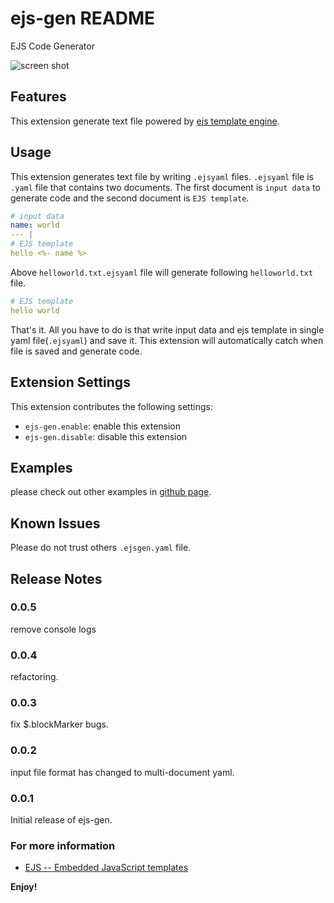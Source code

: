 # ejs-gen README

EJS Code Generator

![screen shot](https://raw.githubusercontent.com/dirty49374/vscode-ejs-gen/master/docs/screenshot.png)

## Features

This extension generate text file powered by [ejs template engine](http://ejs.co).

## Usage

This extension generates text file by writing `.ejsyaml` files. `.ejsyaml` file is `.yaml` file that contains two documents.
The first document is `input data` to generate code and the second document is `EJS template`.

```yaml
# input data
name: world
--- |
# EJS template
hello <%- name %> 
```

Above `helloworld.txt.ejsyaml` file will generate following `helloworld.txt` file.
```yaml
# EJS template
hello world
```

That's it. All you have to do is that write input data and ejs template in single yaml file(`.ejsyaml`) and save it.
This extension will automatically catch when file is saved and generate code.

## Extension Settings

This extension contributes the following settings:

* `ejs-gen.enable`: enable this extension
* `ejs-gen.disable`: disable this extension


## Examples

please check out other examples in [github page](https://github.com/dirty49374/vscode-ejs-gen/examples).

## Known Issues

Please do not trust others `.ejsgen.yaml` file.

## Release Notes

### 0.0.5

remove console logs

### 0.0.4

refactoring.

### 0.0.3

fix $.blockMarker bugs.

### 0.0.2

input file format has changed to multi-document yaml.

### 0.0.1

Initial release of ejs-gen.

### For more information

* [EJS -- Embedded JavaScript templates](http://ejs.co)

**Enjoy!**
